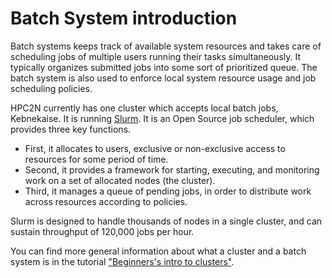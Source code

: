 # Batch System introduction

Batch systems keeps track of available system resources and takes care of scheduling jobs of multiple users running their tasks simultaneously. It typically organizes submitted jobs into some sort of prioritized queue. The batch system is also used to enforce local system resource usage and job scheduling policies.

HPC2N currently has one cluster which accepts local batch jobs, Kebnekaise. It is running <a href="http://slurm.schedmd.com/" target="_blank">Slurm</a>. It is an Open Source job scheduler, which provides three key functions.

- First, it allocates to users, exclusive or non-exclusive access to resources for some period of time.
- Second, it provides a framework for starting, executing, and monitoring work on a set of allocated nodes (the cluster).
- Third, it manages a queue of pending jobs, in order to distribute work across resources according to policies. 

Slurm is designed to handle thousands of nodes in a single cluster, and can sustain throughput of 120,000 jobs per hour.

You can find more general information about what a cluster and a batch system is in the tutorial ["Beginners's intro to clusters"](../../tutorials/clusterguide/). 

